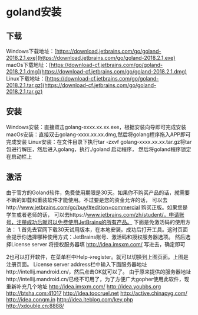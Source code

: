# goland安装

## 下载
Windows下载地址：[https://download.jetbrains.com/go/goland-2018.2.1.exe](https://download.jetbrains.com/go/goland-2018.2.1.exe)
macOs下载地址：[https://download-cf.jetbrains.com/go/goland-2018.2.1.dmg](https://download-cf.jetbrains.com/go/goland-2018.2.1.dmg)
Linux下载地址：[https://download-cf.jetbrains.com/go/goland-2018.2.1.tar.gz](https://download-cf.jetbrains.com/go/goland-2018.2.1.tar.gz)

## 安装
Windows安装：直接双击golang-xxxx.xx.xx.exe，根据安装向导即可完成安装
macOs安装：直接双击golang-xxxx.xx.xx.dmg,然后将golang程序拖入APP即可完成安装
Linux安装：在文件目录下执行tar -zxvf golang-xxxx.xx.xx.tar.gz将tar包进行解压，然后进入golang，执行./goland 启动程序，
然后将goland程序锁定在启动栏上

## 激活
由于官方的Goland软件，免费使用期限是30天。如果你不购买产品的话，就需要不断的卸载和重装软件才能使用。不过要是您的资金允许的话，
可以去http://www.jetbrains.com/go/buy/#edition=commercial 购买正版。如果您是学生或者老师的话，
可以去https://www.jetbrains.com/zh/student/，申请账号，注册成功后就可以免费使用JetBrains的所有产品。
下面是免激活码的使用方法：
1.首先去官网下载30天试用版本，在本地安装。成功后打开工具。这时页面会提示你选择哪种使用方式：JetBrains账号、激活码和授权服务器选项。
然后选择License server 将授权服务器填 http://idea.imsxm.com/ 写进去，确定即可

2也可以打开软件，在菜单栏中Help->register。就可以切换到上图页面。上图是注册页面。
License server address栏中输入下面服务器地址http://intellij.mandroid.cn/，然后点击OK就可以了。
由于原来提供的服务器地址http://intellij.mandroid.cn/已经不可用了，为了方便广大gopher使用此软件，现重新补充几个地址
http://idea.imsxm.com/
http://idea.youbbs.org
http://btsha.com:41017
http://idea.toocruel.net
http://active.chinapyg.com/
http://idea.congm.in
http://idea.iteblog.com/key.php
http://xdouble.cn:8888/